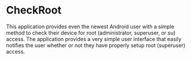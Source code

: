 # CheckRoot

This application provides even the newest Android user with a simple method to check their device for 
root (administrator, superuser, or su) access. The application provides a very simple user interface 
that easily notifies the user whether or not they have properly setup root (superuser) access.

